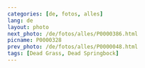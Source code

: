 ```yaml
---
categories: [de, fotos, alles]
lang: de
layout: photo
next_photo: /de/fotos/alles/P0000386.html
picname: P0000328
prev_photo: /de/fotos/alles/P0000048.html
tags: [Dead Grass, Dead Springbock]
---
```

